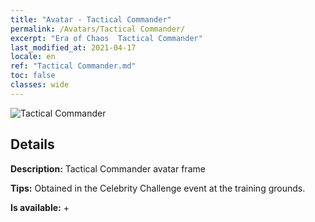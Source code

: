```yaml
---
title: "Avatar - Tactical Commander"
permalink: /Avatars/Tactical Commander/
excerpt: "Era of Chaos  Tactical Commander"
last_modified_at: 2021-04-17
locale: en
ref: "Tactical Commander.md"
toc: false
classes: wide
---
```

 ![Tactical Commander](/images/a/avatarFrame_20.png)

## Details

 **Description:** Tactical Commander avatar frame 

 **Tips:** Obtained in the Celebrity Challenge event at the training grounds. 

 **Is available:**  + 

